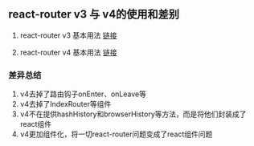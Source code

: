 ## react-router v3 与 v4的使用和差别

1. react-router v3 基本用法 [链接](https://github.com/achenjs/react-router-compared/tree/master/router3)

2. react-router v4 基本用法 [链接](https://github.com/achenjs/react-router-compared/tree/master/router4)

### 差异总结
1. v4去掉了路由钩子onEnter、onLeave等
2. v4去掉了IndexRouter等组件
3. v4不在提供hashHistory和browserHistory等方法，而是将他们封装成了react组件
4. v4更加组件化，将一切react-router问题变成了react组件问题
